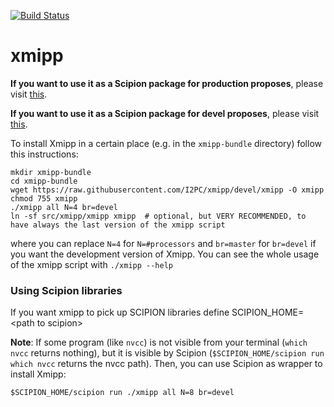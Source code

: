 [![Build Status](https://travis-ci.com/I2PC/xmipp.svg?branch=devel)](https://travis-ci.com/I2PC/xmipp)
<!---  [![Quality Gate](https://sonarcloud.io/api/project_badges/measure?project=Xmipp&metric=alert_status)](https://sonarcloud.io/dashboard?id=Xmipp)
[![Technical debt](https://sonarcloud.io/api/project_badges/measure?project=Xmipp&metric=sqale_index)](https://sonarcloud.io/component_measures?id=Xmipp&metric=sqale_index)
[![Bugs](https://sonarcloud.io/api/project_badges/measure?project=Xmipp&metric=bugs)](https://sonarcloud.io/project/issues?id=Xmipp&resolved=false&types=BUG)
--->
# xmipp

**If you want to use it as a Scipion package for production proposes**, please visit [this](https://scipion-em.github.io/docs/docs/scipion-modes/install-from-sources#step-4-installing-xmipp3-and-other-em-plugins).

**If you want to use it as a Scipion package for devel proposes**, please visit [this](https://github.com/I2PC/xmipp/wiki/Xmipp-bundle-installtion).

To install Xmipp in a certain place (e.g. in the `xmipp-bundle` directory) follow this instructions:

```
mkdir xmipp-bundle
cd xmipp-bundle
wget https://raw.githubusercontent.com/I2PC/xmipp/devel/xmipp -O xmipp
chmod 755 xmipp
./xmipp all N=4 br=devel
ln -sf src/xmipp/xmipp xmipp  # optional, but VERY RECOMMENDED, to have always the last version of the xmipp script
```
where you can replace `N=4` for `N=#processors` and `br=master` for `br=devel` if you want the development version of Xmipp. You can see the whole usage of the xmipp script with `./xmipp --help`


### Using Scipion libraries

If you want xmipp to pick up SCIPION libraries define SCIPION_HOME=\<path to scipion\>

**Note**: If some program (like `nvcc`) is not visible from your terminal (`which nvcc` returns nothing), but it is visible by Scipion (`$SCIPION_HOME/scipion run which nvcc` returns the nvcc path). Then, you can use Scipion as wrapper to install Xmipp:
```
$SCIPION_HOME/scipion run ./xmipp all N=8 br=devel
```
